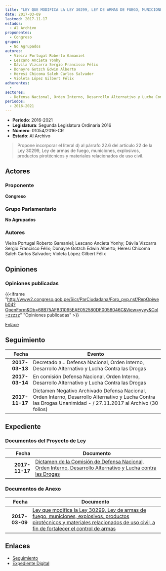 ```yaml
---
title: "LEY QUE MODIFICA LA LEY 30299, LEY DE ARMAS DE FUEGO, MUNICIONES, EXPLOSIVOS, PRODUCTOS PIROTÉCNICOS Y MATERIALES RELACIONADOS DE USO CIVIL, A FIN DE FORTALECER EL CONTROL DE ARMAS"
date: 2017-03-09
lastmod: 2017-11-17
estados: 
  - Al Archivo
proponentes: 
  - Congreso
grupos: 
  - No Agrupados
autores: 
  - Vieira Portugal Roberto Gamaniel
  - Lescano Ancieta Yonhy
  - Dávila Vizcarra Sergio Francisco Félix
  - Donayre Gotzch Edwin Alberto
  - Heresi Chicoma Saleh Carlos Salvador
  - Violeta López Gilbert Félix
adherentes: 
  - 
sectores: 
  - Defensa Nacional, Orden Interno, Desarrollo Alternativo y Lucha Contra las Drogas
periodos: 
  - 2016-2021
---
```


- **Periodo**: 2016-2021
- **Legislatura**: Segunda Legislatura Ordinaria 2016
- **Número**: 01054/2016-CR
- **Estado**: Al Archivo

> Propone incorporar el literal d) al párrafo 22.6 del artículo 22 de la Ley 30299, Ley de armas de fuego, municiones, explosivos, productos pirotécnicos y materiales relacionados de uso civil.


## Actores

### Proponente

**Congreso**

### Grupo Parlamentario

**No Agrupados**

### Autores

Vieira Portugal Roberto Gamaniel; Lescano Ancieta Yonhy; Dávila Vizcarra Sergio Francisco Félix; Donayre Gotzch Edwin Alberto; Heresi Chicoma Saleh Carlos Salvador; Violeta López Gilbert Félix


## Opiniones

### Opiniones publicadas

{{<iframe "http://www2.congreso.gob.pe/Sicr/ParCiudadana/Foro_pvp.nsf/RepOpiweb04?OpenForm&Db=68B75AF831095EAE052580DF0058046C&View=yyyy&Col=zzzzz" "Opiniones publicadas" >}}

[Enlace](http://www2.congreso.gob.pe/Sicr/ParCiudadana/Foro_pvp.nsf/RepOpiweb04?OpenForm&Db=68B75AF831095EAE052580DF0058046C&View=yyyy&Col=zzzzz)

## Seguimiento

| Fecha | Evento |
|------:|--------|
| **2017-03-13** | Decretado a... Defensa Nacional, Orden Interno, Desarrollo Alternativo y Lucha Contra las Drogas|
| **2017-03-14** | En comisión Defensa Nacional, Orden Interno, Desarrollo Alternativo y Lucha Contra las Drogas|
| **2017-11-17** | Dictamen Negativo Archivado Defensa Nacional, Orden Interno, Desarrollo Alternativo y Lucha Contra las Drogas Unanimidad - / 27.11.2017 al Archivo (30 folios)|


## Expediente


### Documentos del Proyecto de Ley

| Fecha | Documento |
|------:|--------|
| **2017-11-17** | [Dictamen de la Comisión de Defensa Nacional, Orden Interno, Desarrollo Alternativo y Lucha contra las Drogas](http://www.leyes.congreso.gob.pe/Documentos/2016_2021/Dictamenes/Proyectos_de_Ley/01054DC07MAY20171117.pdf) |

### Documentos de Anexo

| Fecha | Documento |
|------:|--------|
| **2017-03-09** | [Ley que modifica la Ley 30299, Ley de armas de fuego, municiones, explosivos, productos pirotécnicos y materiales relacionados de uso civil, a fin de fortalecer el control de armas](http://www.leyes.congreso.gob.pe/Documentos/2016_2021/Proyectos_de_Ley_y_de_Resoluciones_Legislativas/PL0105420170309.PDF) |

## Enlaces 

- [Seguimiento](http://www2.congreso.gob.pe/Sicr/TraDocEstProc/CLProLey2016.nsf/f7fff46988ca05b1052578e100829cc7/49b4973d1421d3e7052580df0057cd2b?OpenDocument)
- [Expediente Digital](http://www2.congreso.gob.pe/Sicr/TraDocEstProc/CLProLey2016.nsf/f7fff46988ca05b1052578e100829cc7/49b4973d1421d3e7052580df0057cd2b?OpenDocument&Click=05257FB7005EB655.eb71d0cf91d8294e05256cdf006b5706/$Body/0.1C6C)
